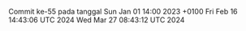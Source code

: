Commit ke-55 pada tanggal Sun Jan 01 14:00 2023 +0100
Fri Feb 16 14:43:06 UTC 2024
Wed Mar 27 08:43:12 UTC 2024

